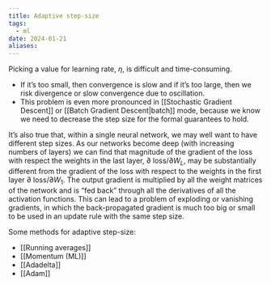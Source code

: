 ```yaml
---
title: Adaptive step-size
tags:
  - ml
date: 2024-01-21
aliases:
---
```

Picking a value for learning rate, $\eta$, is difficult and time-consuming. 
- If it’s too small, then convergence is slow and if it’s too large, then we risk divergence or slow convergence due to oscillation. 
- This problem is even more pronounced in [[Stochastic Gradient Descent]] or [[Batch Gradient Descent|batch]] mode, because we know we need to decrease the step size for the formal guarantees to hold.

It’s also true that, within a single neural network, we may well want to have different step sizes. As our networks become deep (with increasing numbers of layers) we can find that magnitude of the gradient of the loss with respect the weights in the last layer, $\partial \text{ loss} / {\partial}W_{L}$, may be substantially different from the gradient of the loss with respect to the weights in the first layer $\partial \text{ loss} / \partial W_{1}$. The output gradient is multiplied by all the weight matrices of the network and is “fed back” through all the derivatives of all the activation functions. This can lead to a problem of exploding or vanishing gradients, in which the back-propagated gradient is much too big or small to be used in an update rule with the same step size.

Some methods for adaptive step-size:
- [[Running averages]]
- [[Momentum (ML)]]
- [[Adadelta]]
- [[Adam]]
